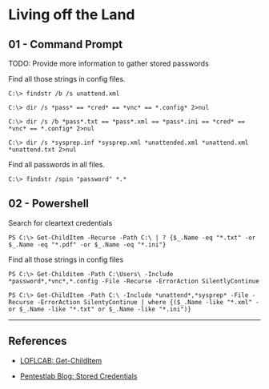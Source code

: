 # Living off the Land

## 01 - Command Prompt

TODO: Provide more information to gather stored passwords

Find all those strings in config files.

```
C:\> findstr /b /s unattend.xml

C:\> dir /s *pass* == *cred* == *vnc* == *.config* 2>nul

C:\> dir /s /b *pass*.txt == *pass*.xml == *pass*.ini == *cred* == *vnc* == *.config* 2>nul

C:\> dir /s *sysprep.inf *sysprep.xml *unattended.xml *unattend.xml *unattend.txt 2>nul
```

Find all passwords in all files.

```
C:\> findstr /spin "password" *.*
```

## 02 - Powershell

Search for cleartext credentials

```
PS C:\> Get-ChildItem -Recurse -Path C:\ | ? {$_.Name -eq "*.txt" -or $_.Name -eq "*.pdf" -or $_.Name -eq "*.ini"}
```

Find all those strings in config files

```
PS C:\> Get-Childitem -Path C:\Users\ -Include *password*,*vnc*,*.config -File -Recurse -ErrorAction SilentlyContinue

PS C:\> Get-ChildItem -Path C:\ -Include *unattend*,*sysprep* -File -Recurse -ErrorAction SilentyContinue | where {($_.Name -like "*.xml" -or $_.Name -like "*.txt" or $_.Name -like "*.ini")}
```

---
## References

- [LOFLCAB: Get-ChildItem](https://lofl-project.github.io/loflcab/Cmdlets/Get-ChildItem/)

- [Pentestlab Blog: Stored Credentials](https://pentestlab.blog/2017/04/19/stored-credentials/)
